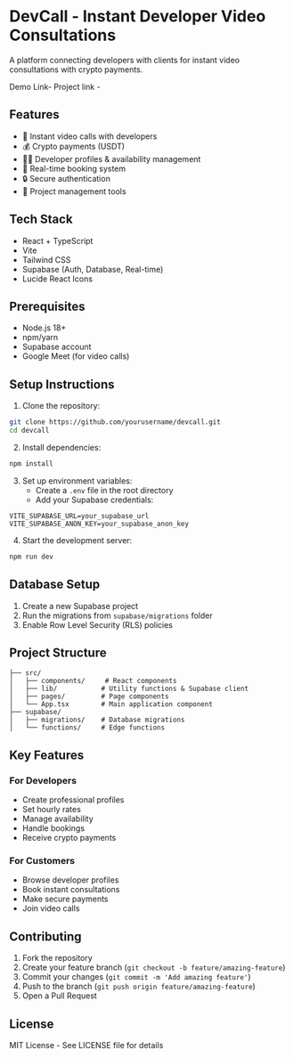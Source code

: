 # DevCall - Instant Developer Video Consultations

A platform connecting developers with clients for instant video consultations with crypto payments.

Demo Link- 
Project link -

## Features

- 🎥 Instant video calls with developers
- 💰 Crypto payments (USDT)
- 👨‍💻 Developer profiles & availability management
- 📅 Real-time booking system
- 🔒 Secure authentication
- 💼 Project management tools

## Tech Stack

- React + TypeScript
- Vite
- Tailwind CSS
- Supabase (Auth, Database, Real-time)
- Lucide React Icons

## Prerequisites

- Node.js 18+
- npm/yarn
- Supabase account
- Google Meet (for video calls)

## Setup Instructions

1. Clone the repository:
```bash
git clone https://github.com/yourusername/devcall.git
cd devcall
```

2. Install dependencies:
```bash
npm install
```

3. Set up environment variables:
   - Create a `.env` file in the root directory
   - Add your Supabase credentials:
```env
VITE_SUPABASE_URL=your_supabase_url
VITE_SUPABASE_ANON_KEY=your_supabase_anon_key
```

4. Start the development server:
```bash
npm run dev
```

## Database Setup

1. Create a new Supabase project
2. Run the migrations from `supabase/migrations` folder
3. Enable Row Level Security (RLS) policies

## Project Structure

```
├── src/
│   ├── components/     # React components
│   ├── lib/           # Utility functions & Supabase client
│   ├── pages/         # Page components
│   └── App.tsx        # Main application component
├── supabase/
│   ├── migrations/    # Database migrations
│   └── functions/     # Edge functions
```

## Key Features

### For Developers
- Create professional profiles
- Set hourly rates
- Manage availability
- Handle bookings
- Receive crypto payments

### For Customers
- Browse developer profiles
- Book instant consultations
- Make secure payments
- Join video calls

## Contributing

1. Fork the repository
2. Create your feature branch (`git checkout -b feature/amazing-feature`)
3. Commit your changes (`git commit -m 'Add amazing feature'`)
4. Push to the branch (`git push origin feature/amazing-feature`)
5. Open a Pull Request

## License

MIT License - See LICENSE file for details
